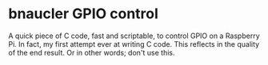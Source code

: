 # bnaucler GPIO control

A quick piece of C code, fast and scriptable, to control GPIO on a Raspberry Pi. In fact, my first attempt ever at writing C code. This reflects in the quality of the end result. Or in other words; don't use this.


